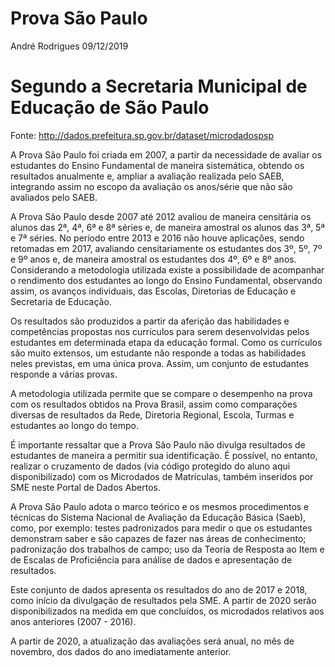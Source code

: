 Prova São Paulo
================
André Rodrigues
09/12/2019

# Segundo a Secretaria Municipal de Educação de São Paulo

Fonte: <http://dados.prefeitura.sp.gov.br/dataset/microdadospsp>

A Prova São Paulo foi criada em 2007, a partir da necessidade de avaliar
os estudantes do Ensino Fundamental de maneira sistemática, obtendo os
resultados anualmente e, ampliar a avaliação realizada pelo SAEB,
integrando assim no escopo da avaliação os anos/série que não são
avaliados pelo SAEB.

A Prova São Paulo desde 2007 até 2012 avaliou de maneira censitária os
alunos das 2ª, 4ª, 6ª e 8ª séries e, de maneira amostral os alunos das
3ª, 5ª e 7ª séries. No período entre 2013 e 2016 não houve aplicações,
sendo retomadas em 2017, avaliando censitariamente os estudantes dos 3º,
5º, 7º e 9º anos e, de maneira amostral os estudantes dos 4º, 6º e 8º
anos. Considerando a metodologia utilizada existe a possibilidade de
acompanhar o rendimento dos estudantes ao longo do Ensino Fundamental,
observando assim, os avanços individuais, das Escolas, Diretorias de
Educação e Secretaria de Educação.

Os resultados são produzidos a partir da aferição das habilidades e
competências propostas nos currículos para serem desenvolvidas pelos
estudantes em determinada etapa da educação formal. Como os currículos
são muito extensos, um estudante não responde a todas as habilidades
neles previstas, em uma única prova. Assim, um conjunto de estudantes
responde a várias provas.

A metodologia utilizada permite que se compare o desempenho na prova com
os resultados obtidos na Prova Brasil, assim como comparações diversas
de resultados da Rede, Diretoria Regional, Escola, Turmas e estudantes
ao longo do tempo.

É importante ressaltar que a Prova São Paulo não divulga resultados de
estudantes de maneira a permitir sua identificação. É possível, no
entanto, realizar o cruzamento de dados (via código protegido do aluno
aqui disponibilizado) com os Microdados de Matrículas, também inseridos
por SME neste Portal de Dados Abertos.

A Prova São Paulo adota o marco teórico e os mesmos procedimentos e
técnicas do Sistema Nacional de Avaliação da Educação Básica (Saeb),
como, por exemplo: testes padronizados para medir o que os estudantes
demonstram saber e são capazes de fazer nas áreas de conhecimento;
padronização dos trabalhos de campo; uso da Teoria de Resposta ao Item e
de Escalas de Proficiência para análise de dados e apresentação de
resultados.

Este conjunto de dados apresenta os resultados do ano de 2017 e 2018,
como início da divulgação de resultados pela SME. A partir de 2020 serão
disponibilizados na medida em que concluídos, os microdados relativos
aos anos anteriores (2007 - 2016).

A partir de 2020, a atualização das avaliações será anual, no mês de
novembro, dos dados do ano imediatamente anterior.
